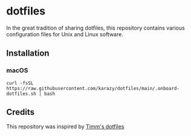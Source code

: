 # dotfiles
In the great tradition of sharing dotfiles, this repository contains various configuration files for Unix and Linux software.


## Installation


### macOS

    curl -fsSL https://raw.githubusercontent.com/karazy/dotfiles/main/.onboard-dotfiles.sh | bash


## Credits

This repository was inspired by [Timm's dotfiles](https://github.com/heussd/dotfiles)
